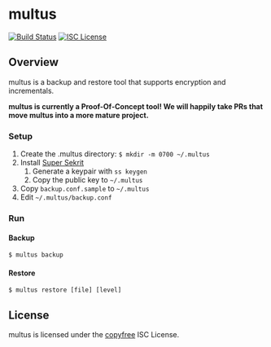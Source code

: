 multus
======

[![Build Status](https://github.com/companyzero/multus/workflows/Build%20and%20Test/badge.svg)](https://github.com/companyzero/multus/actions)
[![ISC License](https://img.shields.io/badge/license-ISC-blue.svg)](http://copyfree.org)

## Overview

multus is a backup and restore tool that supports encryption and incrementals.

**multus is currently a Proof-Of-Concept tool!  We will happily take PRs that
move multus into a more mature project.**

### Setup

 1. Create the .multus directory: `$ mkdir -m 0700 ~/.multus`  
 1. Install [Super Sekrit](https://github.com/jrick/ss)
    1. Generate a keypair with `ss keygen`
    1. Copy the public key to `~/.multus`
 1. Copy `backup.conf.sample` to `~/.multus`
 1. Edit `~/.multus/backup.conf`

### Run

#### Backup

`$ multus backup`

#### Restore

`$ multus restore [file] [level]`

## License

multus is licensed under the [copyfree](http://copyfree.org) ISC License.
